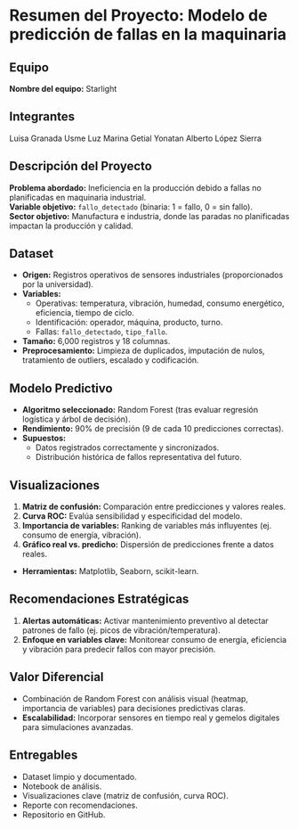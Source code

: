 # Resumen del Proyecto: Modelo de predicción de fallas en la maquinaria

## **Equipo**  
**Nombre del equipo:** Starlight  
## **Integrantes**
Luisa Granada Usme
Luz Marina Getial
Yonatan Alberto López Sierra

## **Descripción del Proyecto**  
**Problema abordado:** Ineficiencia en la producción debido a fallas no planificadas en maquinaria industrial.  
**Variable objetivo:** `fallo_detectado` (binaria: 1 = fallo, 0 = sin fallo).  
**Sector objetivo:** Manufactura e industria, donde las paradas no planificadas impactan la producción y calidad.  

## **Dataset**  
- **Origen:** Registros operativos de sensores industriales (proporcionados por la universidad).  
- **Variables:**  
  - Operativas: temperatura, vibración, humedad, consumo energético, eficiencia, tiempo de ciclo.  
  - Identificación: operador, máquina, producto, turno.  
  - Fallas: `fallo_detectado`, `tipo_fallo`.  
- **Tamaño:** 6,000 registros y 18 columnas.  
- **Preprocesamiento:** Limpieza de duplicados, imputación de nulos, tratamiento de outliers, escalado y codificación.  

## **Modelo Predictivo**  
- **Algoritmo seleccionado:** Random Forest (tras evaluar regresión logística y árbol de decisión).  
- **Rendimiento:** 90% de precisión (9 de cada 10 predicciones correctas).  
- **Supuestos:**  
  - Datos registrados correctamente y sincronizados.  
  - Distribución histórica de fallos representativa del futuro.  

## **Visualizaciones**  
1. **Matriz de confusión:** Comparación entre predicciones y valores reales.  
2. **Curva ROC:** Evalúa sensibilidad y especificidad del modelo.  
3. **Importancia de variables:** Ranking de variables más influyentes (ej. consumo de energía, vibración).  
4. **Gráfico real vs. predicho:** Dispersión de predicciones frente a datos reales.  
- **Herramientas:** Matplotlib, Seaborn, scikit-learn.  

## **Recomendaciones Estratégicas**  
1. **Alertas automáticas:** Activar mantenimiento preventivo al detectar patrones de fallo (ej. picos de vibración/temperatura).  
2. **Enfoque en variables clave:** Monitorear consumo de energía, eficiencia y vibración para predecir fallos con mayor precisión.  

## **Valor Diferencial**  
- Combinación de Random Forest con análisis visual (heatmap, importancia de variables) para decisiones predictivas claras.  
- **Escalabilidad:** Incorporar sensores en tiempo real y gemelos digitales para simulaciones avanzadas.  

## **Entregables**  
- Dataset limpio y documentado.  
- Notebook de análisis.  
- Visualizaciones clave (matriz de confusión, curva ROC).  
- Reporte con recomendaciones.  
- Repositorio en GitHub.  
